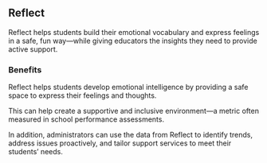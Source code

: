 ## Reflect

Reflect helps students build their emotional vocabulary and express feelings in a safe, fun way—while giving educators the insights they need to provide active support.

### Benefits

Reflect helps students develop emotional intelligence by providing a safe space to express their feelings and thoughts.

This can help create a supportive and inclusive environment—a metric often measured in school performance assessments.

In addition, administrators can use the data from Reflect to identify trends, address issues proactively, and tailor support services to meet their students’ needs.
